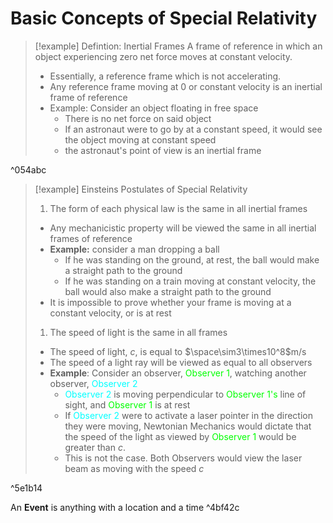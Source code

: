 # Basic Concepts of Special Relativity
>[!example] Defintion: Inertial Frames
>A frame of reference in which an object experiencing zero net force moves at constant velocity.
>- Essentially, a reference frame which is not accelerating.
>- Any reference frame moving at 0 or constant velocity is an inertial frame of reference
>- Example: Consider an object floating in free space
>	- There is no net force on said object
>	- If an astronaut were to go by at a constant speed, it would see the object moving at constant speed
>	- the astronaut's point of view is an inertial frame

^054abc


>[!example] Einsteins Postulates of Special Relativity
>1. The form of each physical law is the same in all inertial frames
>	- Any mechanicistic property will be viewed the same in all inertial frames of reference
>	- **Example:** consider a man dropping a ball
>		- If he was standing on the ground, at rest, the ball would make a straight path to the ground
>		- If he was standing on a train moving at constant velocity, the ball would also make a straight path to the ground
>	- It is impossible to prove whether your frame is moving at a constant velocity, or is at rest
>1. The speed of light is the same in all frames
>	- The speed of light, $c$, is equal to $\space\sim3\times10^8$m/s
>	- The speed of a light ray will be viewed as equal to all observers
>	-  **Example**: Consider an observer, <font style="color:lime">Observer 1</font>, watching another observer, <font style="color:cyan">Observer 2</font>
>		- <font style="color:cyan">Observer 2</font> is moving perpendicular to <font style="color:lime">Observer 1's</font> line of sight, and <font style="color:lime">Observer 1</font> is at rest
>		- If <font style="color:cyan">Observer 2</font> were to activate a laser pointer in the direction they were moving, Newtonian Mechanics would dictate that the speed of the light as viewed by <font style="color:lime">Observer 1</font> would be greater than $c$.
>		- This is not the case. Both Observers would view the laser beam as moving with the speed $c$

^5e1b14


An **Event** is anything with a location and a time ^4bf42c